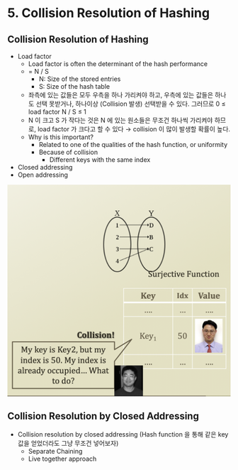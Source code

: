 # 5. Collision Resolution of Hashing

## Collision Resolution of Hashing

* Load factor
  * Load factor is often the determinant of the hash performance
  * = N / S
    * N: Size of the stored entries
    * S: Size of the hash table
  * 좌측에 있는 값들은 모두 우측을 하나 가리켜야 하고, 우측에 있는 값들은 하나도 선택 못받거나, 하나이상 \(Collision 발생\) 선택받을 수 있다. 그러므로 0 ≤ load factor N / S ≤ 1
  * N 이 크고 S 가 작다는 것은 N 에 있는 원소들은 무조건 하나씩 가리켜야 하므로, load factor 가 크다고 할 수 있다 → collision 이 많이 발생할 확률이 높다.
  * Why is this important?
    * Related to one of the qualities of the hash function, or uniformity
    * Because of collision
      * Different keys with the same index
* Closed addressing
* Open addressing

![](.gitbook/assets/2019-12-26-9.11.25.png)

## Collision Resolution by Closed Addressing

* Collision resolution by closed addressing \(Hash function 을 통해 같은 key 값을 얻었더라도 그냥 무조건 넣어보자\)
  * Separate Chaining
  * Live together approach

